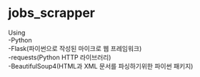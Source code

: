 # jobs_scrapper

Using  
-Python  
-Flask(파이썬으로 작성된 마이크로 웹 프레임워크)  
-requests(Python HTTP 라이브러리)  
-BeautifulSoup4(HTML과 XML 문서를 파싱하기위한 파이썬 패키지)  
